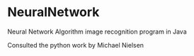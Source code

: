 # NeuralNetwork
Neural Network Algorithm image recognition program in Java

Consulted the python work by Michael Nielsen
